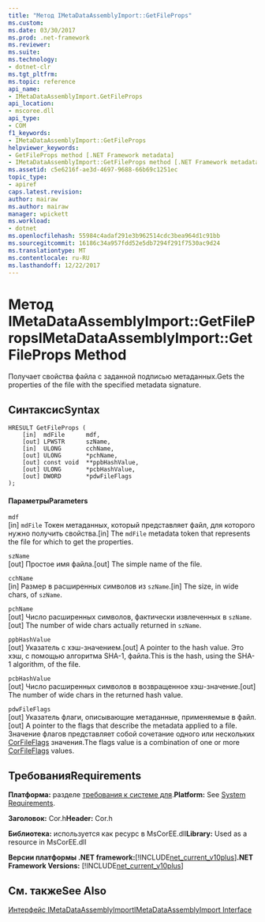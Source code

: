 ```yaml
---
title: "Метод IMetaDataAssemblyImport::GetFileProps"
ms.custom: 
ms.date: 03/30/2017
ms.prod: .net-framework
ms.reviewer: 
ms.suite: 
ms.technology:
- dotnet-clr
ms.tgt_pltfrm: 
ms.topic: reference
api_name:
- IMetaDataAssemblyImport.GetFileProps
api_location:
- mscoree.dll
api_type:
- COM
f1_keywords:
- IMetaDataAssemblyImport::GetFileProps
helpviewer_keywords:
- GetFileProps method [.NET Framework metadata]
- IMetaDataAssemblyImport::GetFileProps method [.NET Framework metadata]
ms.assetid: c5e6216f-ae3d-4697-9688-66b69c1251ec
topic_type:
- apiref
caps.latest.revision: 
author: mairaw
ms.author: mairaw
manager: wpickett
ms.workload:
- dotnet
ms.openlocfilehash: 55984c4adaf291e3b962514cdc3bea964d1c91bb
ms.sourcegitcommit: 16186c34a957fdd52e5db7294f291f7530ac9d24
ms.translationtype: MT
ms.contentlocale: ru-RU
ms.lasthandoff: 12/22/2017
---
```

# <a name="imetadataassemblyimportgetfileprops-method"></a><span data-ttu-id="5cc30-102">Метод IMetaDataAssemblyImport::GetFileProps</span><span class="sxs-lookup"><span data-stu-id="5cc30-102">IMetaDataAssemblyImport::GetFileProps Method</span></span>
<span data-ttu-id="5cc30-103">Получает свойства файла с заданной подписью метаданных.</span><span class="sxs-lookup"><span data-stu-id="5cc30-103">Gets the properties of the file with the specified metadata signature.</span></span>  
  
## <a name="syntax"></a><span data-ttu-id="5cc30-104">Синтаксис</span><span class="sxs-lookup"><span data-stu-id="5cc30-104">Syntax</span></span>  
  
```  
HRESULT GetFileProps (  
    [in]  mdFile      mdf,   
    [out] LPWSTR      szName,   
    [in]  ULONG       cchName,   
    [out] ULONG       *pchName,   
    [out] const void  **ppbHashValue,   
    [out] ULONG       *pcbHashValue,   
    [out] DWORD       *pdwFileFlags  
);  
```  
  
#### <a name="parameters"></a><span data-ttu-id="5cc30-105">Параметры</span><span class="sxs-lookup"><span data-stu-id="5cc30-105">Parameters</span></span>  
 `mdf`  
 <span data-ttu-id="5cc30-106">[in] `mdFile` Токен метаданных, который представляет файл, для которого нужно получить свойства.</span><span class="sxs-lookup"><span data-stu-id="5cc30-106">[in] The `mdFile` metadata token that represents the file for which to get the properties.</span></span>  
  
 `szName`  
 <span data-ttu-id="5cc30-107">[out] Простое имя файла.</span><span class="sxs-lookup"><span data-stu-id="5cc30-107">[out] The simple name of the file.</span></span>  
  
 `cchName`  
 <span data-ttu-id="5cc30-108">[in] Размер в расширенных символов из `szName`.</span><span class="sxs-lookup"><span data-stu-id="5cc30-108">[in] The size, in wide chars, of `szName`.</span></span>  
  
 `pchName`  
 <span data-ttu-id="5cc30-109">[out] Число расширенных символов, фактически извлеченных в `szName`.</span><span class="sxs-lookup"><span data-stu-id="5cc30-109">[out] The number of wide chars actually returned in `szName`.</span></span>  
  
 `ppbHashValue`  
 <span data-ttu-id="5cc30-110">[out] Указатель с хэш-значением.</span><span class="sxs-lookup"><span data-stu-id="5cc30-110">[out] A pointer to the hash value.</span></span> <span data-ttu-id="5cc30-111">Это хэш, с помощью алгоритма SHA-1, файла.</span><span class="sxs-lookup"><span data-stu-id="5cc30-111">This is the hash, using the SHA-1 algorithm, of the file.</span></span>  
  
 `pcbHashValue`  
 <span data-ttu-id="5cc30-112">[out] Число расширенных символов в возвращенное хэш-значение.</span><span class="sxs-lookup"><span data-stu-id="5cc30-112">[out] The number of wide chars in the returned hash value.</span></span>  
  
 `pdwFileFlags`  
 <span data-ttu-id="5cc30-113">[out] Указатель флаги, описывающие метаданные, применяемые в файл.</span><span class="sxs-lookup"><span data-stu-id="5cc30-113">[out] A pointer to the flags that describe the metadata applied to a file.</span></span> <span data-ttu-id="5cc30-114">Значение флагов представляет собой сочетание одного или нескольких [CorFileFlags](../../../../docs/framework/unmanaged-api/metadata/corfileflags-enumeration.md) значения.</span><span class="sxs-lookup"><span data-stu-id="5cc30-114">The flags value is a combination of one or more [CorFileFlags](../../../../docs/framework/unmanaged-api/metadata/corfileflags-enumeration.md) values.</span></span>  
  
## <a name="requirements"></a><span data-ttu-id="5cc30-115">Требования</span><span class="sxs-lookup"><span data-stu-id="5cc30-115">Requirements</span></span>  
 <span data-ttu-id="5cc30-116">**Платформа:** разделе [требования к системе для](../../../../docs/framework/get-started/system-requirements.md).</span><span class="sxs-lookup"><span data-stu-id="5cc30-116">**Platform:** See [System Requirements](../../../../docs/framework/get-started/system-requirements.md).</span></span>  
  
 <span data-ttu-id="5cc30-117">**Заголовок:** Cor.h</span><span class="sxs-lookup"><span data-stu-id="5cc30-117">**Header:** Cor.h</span></span>  
  
 <span data-ttu-id="5cc30-118">**Библиотека:** используется как ресурс в MsCorEE.dll</span><span class="sxs-lookup"><span data-stu-id="5cc30-118">**Library:** Used as a resource in MsCorEE.dll</span></span>  
  
 <span data-ttu-id="5cc30-119">**Версии платформы .NET framework:**[!INCLUDE[net_current_v10plus](../../../../includes/net-current-v10plus-md.md)]</span><span class="sxs-lookup"><span data-stu-id="5cc30-119">**.NET Framework Versions:** [!INCLUDE[net_current_v10plus](../../../../includes/net-current-v10plus-md.md)]</span></span>  
  
## <a name="see-also"></a><span data-ttu-id="5cc30-120">См. также</span><span class="sxs-lookup"><span data-stu-id="5cc30-120">See Also</span></span>  
 [<span data-ttu-id="5cc30-121">Интерфейс IMetaDataAssemblyImport</span><span class="sxs-lookup"><span data-stu-id="5cc30-121">IMetaDataAssemblyImport Interface</span></span>](../../../../docs/framework/unmanaged-api/metadata/imetadataassemblyimport-interface.md)
